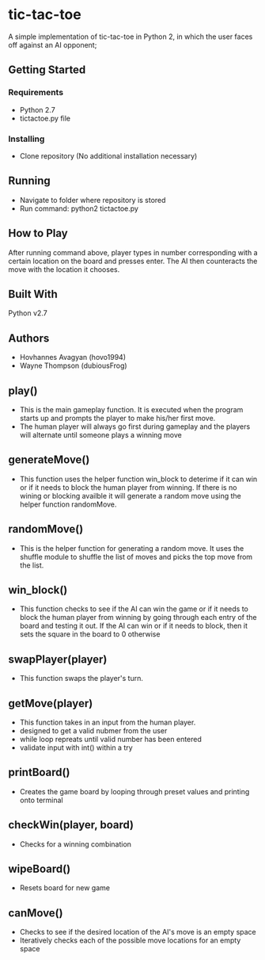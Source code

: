 # tic-tac-toe
A simple implementation of tic-tac-toe in Python 2, in which the user faces off against an AI opponent;

## Getting Started
### Requirements
- Python 2.7
- tictactoe.py file

### Installing
- Clone repository (No additional installation necessary)

## Running
- Navigate to folder where repository is stored
- Run command: python2 tictactoe.py

## How to Play
After running command above, player types in number corresponding with a certain location on the board and presses enter. The AI then counteracts the move with the location it chooses.

## Built With
Python v2.7

## Authors
- Hovhannes Avagyan (hovo1994)
- Wayne Thompson (dubiousFrog)

## play()
- This is the main gameplay function. It is executed when the program starts up and prompts the player to make his/her first move. 
- The human player will always go first during gameplay and the players will alternate until someone plays a winning move

## generateMove()
- This function uses the helper function win_block to deterime if it can win or if it needs to block the human player from winning. If there is no wining or blocking availble it will generate a random move using the helper function randomMove.

## randomMove()
- This is the helper function for generating a random move. It uses the shuffle module to shuffle the list of moves and picks the top move from the list.

## win_block()
- This function checks to see if the AI can win the game or if it needs to block the human player from winning by going through each entry of the board and testing it out. If the AI can win or if it needs to block, then it sets the square in the board to 0 otherwise 

## swapPlayer(player)
- This function swaps the player's turn.

## getMove(player)
- This function takes in an input from the human player.
- designed to get a valid nubmer from the user
- while loop repreats until valid number has been entered
- validate input with int() within a try 

## printBoard()
- Creates the game board by looping through preset values and printing onto terminal

## checkWin(player, board)
- Checks for a winning combination

## wipeBoard()
- Resets board for new game

## canMove()
- Checks to see if the desired location of the AI's move is an empty space
- Iteratively checks each of the possible move locations for an empty space